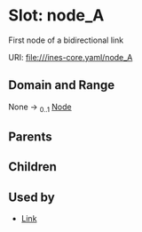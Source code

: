 
# Slot: node_A

First node of a bidirectional link

URI: [file:///ines-core.yaml/node_A](file:///ines-core.yaml/node_A)


## Domain and Range

None &#8594;  <sub>0..1</sub> [Node](Node.md)

## Parents


## Children


## Used by

 * [Link](Link.md)
